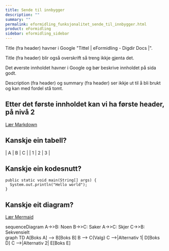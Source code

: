 ```yaml
---
title: Sende til innbygger
description: ""
summary: ""
permalink: eformidling_funksjonalitet_sende_til_innbygger.html
product: eFormidling
sidebar: eformidling_sidebar
---
```


Title (fra header) havner i Google "Tittel \| eFormidling - Digdir Docs \|".

Title (fra header) blir også overskrift så treng ikkje gjenta det.

Det øverste innholdet havner i Google og bør beskrive innholdet på sida godt.

Description (fra header) og summary (fra header) ser ikkje ut til å bli brukt og kan med fordel stå tomt.

## Etter det første innholdet kan vi ha første header, på nivå 2

[Lær Markdown](https://www.markdownguide.org/cheat-sheet/)

## Kanskje ein tabell?

| A | B | C |
| 1 | 2 | 3 |

## Kanskje ein kodesnutt?

```
public static void main(String[] args) {
  System.out.println("Hello world");
}
```

## Kanskje eit diagram?

[Lær Mermaid](https://mermaid-js.github.io/mermaid/#/)

<div class="mermaid">
sequenceDiagram
A->>B: Noen
B->>C: Saker
A->>C: Skjer
C->>B: Sekvensielt
</div>

<div class="mermaid">
graph TD
    A[Boks A] --> B[Boks B]
    B --> C{Valg}
    C -->|Alternativ 1| D[Boks D]
    C -->|Alternativ 2| E[Boks E]
</div>

